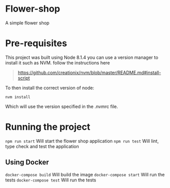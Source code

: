 # Flower-shop
A simple flower shop

# Pre-requisites
This project was built using Node 8.1.4 you can use a version manager to install it 
such as NVM. follow the instructions here
 
> https://github.com/creationix/nvm/blob/master/README.md#install-script

To then install the correct version of node:

`nvm install`

Which will use the version specified in the .nvmrc file. 

# Running the project

`npm run start` Will start the flower shop application
`npm run test` Will lint, type check and test the application

## Using Docker

`docker-compose build` Will build the image
`docker-compose start` Will run the tests 
`docker-compose test` Will run the tests
